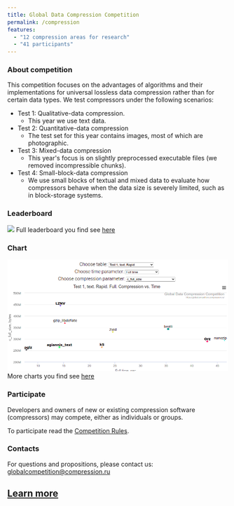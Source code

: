 ```yaml
---
title: Global Data Compression Competition 
permalink: /compression
features:
  - "12 compression areas for research"
  - "41 participants"
---
```


### About competition
This competition focuses on the advantages of algorithms and their implementations for universal lossless data compression rather than for certain data types. We test compressors under the following scenarios:
* Test 1: Qualitative-data compression. 
  * This year we use text data.
* Test 2: Quantitative-data compression
  * The test set for this year contains images, most of which are photographic.
* Test 3: Mixed-data compression
  * This year's focus is on slightly preprocessed executable files (we removed incompressible chunks).
* Test 4: Small-block-data compression
  * We use small blocks of textual and mixed data to evaluate how compressors behave when the data size is severely limited, such as in block-storage systems.

### Leaderboard
<a href="https://globalcompetition.compression.ru/#leaderboards"><img src="/assets/img/benchmarks/compression/compression_leaderstantin Zaborskikh		Test 3, hcr	Context mixing+Deduplication+Delta Coding
TBCM	Uwe Bboard.png"></a>
Full leaderboard you find see [here](https://globalcompetition.compression.ru/#leaderboards)


### Chart

<a href="https://globalcompetition.compression.ru/#leaderboards"><img src="/assets/img/benchmarks/compression/compression_chart.png"></a>
More charts you find see [here](https://globalcompetition.compression.ru/#leaderboards)



### Participate

Developers and owners of new or existing compression software (compressors) may compete, either as individuals or groups.

To participate read the [Competition Rules](https://globalcompetition.compression.ru/rules/#rec234161823).



### Contacts

For questions and propositions, please contact us: <globalcompetition@compression.ru>


## [Learn more](https://globalcompetition.compression.ru/)